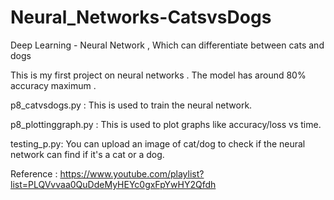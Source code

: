# Neural_Networks-CatsvsDogs
Deep Learning - Neural Network , Which can differentiate between cats and dogs


This is my first project on neural networks . The model has around 80% accuracy maximum .

p8_catvsdogs.py :
This is used to train the neural network.

p8_plottinggraph.py :
This is used to plot graphs like accuracy/loss vs time.

testing_p.py:
You can upload an image of cat/dog to check if the neural network can find if it's a cat or a dog.




Reference : https://www.youtube.com/playlist?list=PLQVvvaa0QuDdeMyHEYc0gxFpYwHY2Qfdh